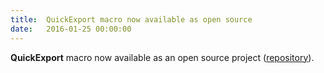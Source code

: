 ```yaml
---
title:  QuickExport macro now available as open source
date:   2016-01-25 00:00:00
---
```


**QuickExport** macro now available as an open source project ([repository](https://github.com/cdrpro/CorelDRAW-QuickExport)).

